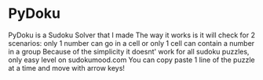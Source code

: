 # PyDoku
PyDoku is a Sudoku Solver that I made
The way it works is it will check for 2 scenarios: only 1 number can go in a cell or only 1 cell can contain a number in a group
Because of the simplicity it doesnt' work for all sudoku puzzles, only easy level on sudokumood.com
You can copy paste 1 line of the puzzle at a time and move with arrow keys!
